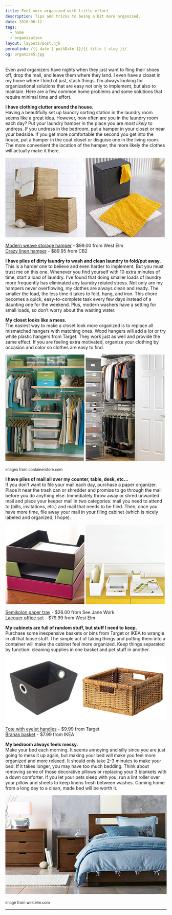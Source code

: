 ```yaml
---
title: Feel more organized with little effort
description: Tips and tricks to being a bit more organized.
date: 2010-08-12
tags: 
  - home
  - organization
layout: layouts/post.njk
permalink: /{{ date | pathDate }}/{{ title | slug }}/
og: organize5.jpg
---
```


Even avid organizers have nights when they just want to fling their shoes off, drop the mail, and leave them where they land. I even have a closet in my home where I kind of just, stash things. I’m always looking for organizational solutions that are easy not only to implement, but also to maintain. Here are a few common home problems and some solutions that require minimal time and effort.

**I have clothing clutter around the house.**  
Having a beautifully set up laundry sorting station in the laundry room seems like a great idea. However, how often are you in the laundry room each day? Put your laundry hamper in the place you are _most likely_ to undress. If you undress in the bedroom, put a hamper in your closet or near your bedside. If you get more comfortable the second you get into the house, put a hamper in the coat closet or disguise one in the living room. The more convenient the location of the hamper, the more likely the clothes will actually make it there.

<p>
  <img src="/img/organize1.jpg" alt="wicker hamper" width="247" class="img-left">
  <img src="/img/organize2.jpg" alt="linen hamper" width="247" />
</p>

[Modern weave storage hamper](http://www.westelm.com/products/modern-weave-storage-wastebin-and-hamper-b524/?pkey=cstorage-organization-baskets) - $99.00 from West Elm  
[Crazy linen hamper](http://www.cb2.com/family.aspx?c=598&f=4077) \- $89.95 from CB2

**I have piles of dirty laundry to wash and clean laundry to fold/put away.**  
This is a harder one to believe and even harder to implement. But you must trust me on this one. Whenever you find yourself with 10 extra minutes of time, start a load of laundry. I’ve found that doing smaller loads of laundry more frequently has eliminated any laundry related stress. Not only are my hampers never overflowing, my clothes are always clean and ready. The smaller the load, the less time it takes to fold, hang, and iron. This chore becomes a quick, easy-to-complete task every few days instead of a daunting one for the weekend. Plus, modern washers have a setting for small loads, so don’t worry about the wasting water.

**My closet looks like a mess.**  
The easiest way to make a closet look more organized is to replace all mismatched hangers with matching ones. Wood hangers will add a lot or try white plastic hangers from Target. They work just as well and provide the same effect. If you are feeling extra motivated, organize your clothing by occasion and color so clothes are easy to find.

<p>
  <img src="/img/organize5.jpg" alt="organized closet" width="247" class="img-left" />
  <img src="/img/organize6.jpg" alt="organized closet" width="247" />
</p>

<small class="footnotes">images from containerstore.com</small>

**I have piles of mail all over my counter, table, desk, etc...**  
If you don’t want to file your mail each day, purchase a paper organizer. Place it near the trash can or shredder and promise to go through the mail before you do anything else. Immediately throw away or shred unwanted mail and place your keeper mail in two categories: mail you need to attend to (bills, invitations, etc.) and mail that needs to be filed. Then, once you have more time, file away your mail in your filing cabinet (which is nicely labeled and organized, I hope).

<p>
  <img src="/img/organize3.jpg" alt="stacked paper trays" width="247" class="img-left">
  <img src="/img/organize4.jpg" alt="white office supplies" width="247" />
</p>

[Semikolon paper tray](http://seejanework.com/ProductCart/pc/viewPrd.asp?idcategory=46&idproduct=3510) - $26.00 from See Jane Work  
[Lacquer office set](http://www.westelm.com/products/lacquer-office-a763/?pkey=cstorage-organization-baskets) \- $79.99 from West Elm

**My cabinets are full of random stuff, but stuff I need to keep.**  
Purchase some inexpensive baskets or bins from Target or IKEA to wrangle in all that loose stuff. The simple act of taking things and putting them into a container will make the cabinet feel more organized. Keep things separated by function: cleaning supplies in one basket and pet stuff in another.

![storage bins](/img/organize8.jpg)

[Tote with eyelet handles](http://www.target.com/Tote-Eyelet-Handles-Black-Medium/dp/B0019RYQ12/ref=br_1_14?ie=UTF8&id=Tote%20Eyelet%20Handles%20Black%20Medium&node=14183021&searchSize=30&searchView=list&searchPage=1&sr=1-14&qid=1281624709&rh=&searchBinNameList=subjectbin%2Cprice%2Ctarget_com_primary_color-bin%2Ctarget_com_size-bin%2Ctarget_com_brand-bin&searchRank=salesrank&frombrowse=1) - $9.99 from Target  
[Branas basket](http://www.ikea.com/us/en/catalog/products/20138431) - $7.99 from IKEA

**My bedroom always feels messy.**  
Make your bed each morning. It seems annoying and silly since you are just going to mess it up again, but making your bed will make you feel more organized and more relaxed. It should only take 2-3 minutes to make your bed. If it takes longer, you may have too much bedding. Think about removing some of those decorative pillows or replacing your 3 blankets with a down comforter. If you let your pets sleep with you, run a lint roller over your pillow and sheets to keep linens fresh between washes. Coming home from a long day to a clean, made bed will be worth it.

![bedroom set](/img/organize7.jpg)

<small class="footnotes">image from westelm.com</small>

---
